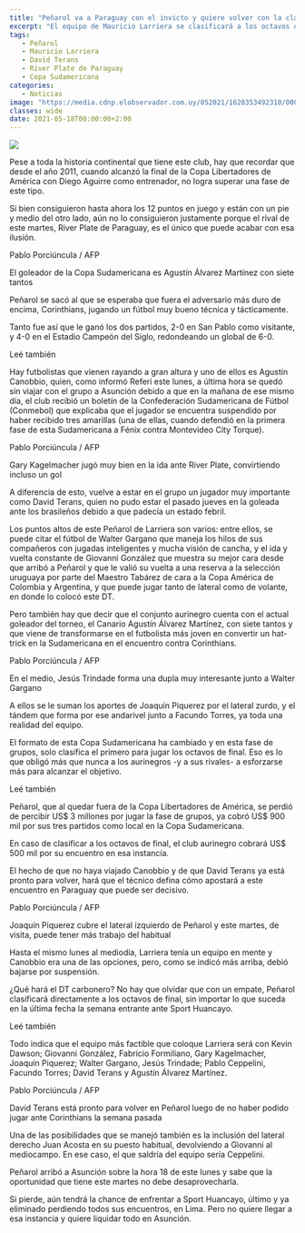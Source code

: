 ```yaml
---
title: "Peñarol va a Paraguay con el invicto y quiere volver con la clasificación"
excerpt: "El equipo de Mauricio Larriera se clasificará a los octavos de la Sudamericana solo con un empate y no quiere dejar pasar la chance; de lograrlo, se asegurará US$ 500.000 más que se suman a los US$ 900.000 recibidos"
tags:
   - Peñarol
   - Mauricio Larriera
   - David Terans
   - River Plate de Paraguay
   - Copa Sudamericana
categories:
   - Noticias
image: "https://media.cdnp.elobservador.com.uy/052021/1620353492310/000_99G37R.jpg?&cw=1170"
classes: wide
date: 2021-05-18T00:00:00+2:00
---
```



<img src="https://media.cdnp.elobservador.com.uy/052021/1620353492310/000_99G37R.jpg?&cw=1170">


Pese a toda la historia continental que tiene este club, hay que recordar que desde el año 2011, cuando alcanzó la final de la Copa Libertadores de América con Diego Aguirre como entrenador, no logra superar una fase de este tipo.


Si bien consiguieron hasta ahora los 12 puntos en juego y están con un pie y medio del otro lado, aún no lo consiguieron justamente porque el rival de este martes, River Plate de Paraguay, es el único que puede acabar con esa ilusión.





Pablo Porciúncula / AFP


El goleador de la Copa Sudamericana es Agustín Álvarez Martínez con siete tantos





Peñarol se sacó al que se esperaba que fuera el adversario más duro de encima, Corinthians, jugando un fútbol muy bueno técnica y tácticamente.


Tanto fue así que le ganó los dos partidos, 2-0 en San Pablo como visitante, y 4-0 en el Estadio Campeón del Siglo, redondeando un global de 6-0.


Leé también


Hay futbolistas que vienen rayando a gran altura y uno de ellos es Agustín Canobbio, quien, como informó Referí este lunes, a última hora se quedó sin viajar con el grupo a Asunción debido a que en la mañana de ese mismo día, el club recibió un boletín de la Confederación Sudamericana de Fútbol (Conmebol) que explicaba que el jugador se encuentra suspendido por haber recibido tres amarillas (una de ellas, cuando defendió en la primera fase de esta Sudamericana a Fénix contra Montevideo City Torque).





Pablo Porciúncula / AFP


Gary Kagelmacher jugó muy bien en la ida ante River Plate, convirtiendo incluso un gol





A diferencia de esto, vuelve a estar en el grupo un jugador muy importante como David Terans, quien no pudo estar el pasado jueves en la goleada ante los brasileños debido a que padecía un estado febril.


Los puntos altos de este Peñarol de Larriera son varios: entre ellos, se puede citar el fútbol de Walter Gargano que maneja los hilos de sus compañeros con jugadas inteligentes y mucha visión de cancha, y el ida y vuelta constante de Giovanni González que muestra su mejor cara desde que arribó a Peñarol y que le valió su vuelta a una reserva a la selección uruguaya por parte del Maestro Tabárez de cara a la Copa América de Colombia y Argentina, y que puede jugar tanto de lateral como de volante, en donde lo colocó este DT.


Pero también hay que decir que el conjunto aurinegro cuenta con el actual goleador del torneo, el Canario Agustín Álvarez Martínez, con siete tantos y que viene de transformarse en el futbolista más joven en convertir un hat-trick en la Sudamericana en el encuentro contra Corinthians.





Pablo Porciúncula / AFP


En el medio, Jesús Trindade forma una dupla muy interesante junto a Walter Gargano





A ellos se le suman los aportes de Joaquín Piquerez por el lateral zurdo, y el tándem que forma por ese andarivel junto a Facundo Torres, ya toda una realidad del equipo.


El formato de esta Copa Sudamericana ha cambiado y en esta fase de grupos, solo clasifica el primero para jugar los octavos de final. Eso es lo que obligó más que nunca a los aurinegros -y a sus rivales- a esforzarse más para alcanzar el objetivo.


Leé también


Peñarol, que al quedar fuera de la Copa Libertadores de América, se perdió de percibir US$ 3 millones por jugar la fase de grupos, ya cobró US$ 900 mil por sus tres partidos como local en la Copa Sudamericana.


En caso de clasificar a los octavos de final, el club aurinegro cobrará US$ 500 mil por su encuentro en esa instancia.


El hecho de que no haya viajado Canobbio y de que David Terans ya está pronto para volver, hará que el técnico defina cómo apostará a este encuentro en Paraguay que puede ser decisivo.





Pablo Porciúncula / AFP


Joaquín Piquerez cubre el lateral izquierdo de Peñarol y este martes, de visita, puede tener más trabajo del habitual





Hasta el mismo lunes al mediodía, Larriera tenía un equipo en mente y Canobbio era una de las opciones, pero, como se indicó más arriba, debió bajarse por suspensión.


¿Qué hará el DT carbonero? No hay que olvidar que con un empate, Peñarol clasificará directamente a los octavos de final, sin importar lo que suceda en la última fecha la semana entrante ante Sport Huancayo.


Leé también


Todo indica que el equipo más factible que coloque Larriera será con Kevin Dawson; Giovanni González, Fabricio Formiliano, Gary Kagelmacher, Joaquín Piquerez; Walter Gargano, Jesús Trindade; Pablo Ceppelini, Facundo Torres; David Terans y Agustín Álvarez Martínez.





Pablo Porciúncula / AFP


David Terans está pronto para volver en Peñarol luego de no haber podido jugar ante Corinthians la semana pasada





Una de las posibilidades que se manejó también es la inclusión del lateral derecho Juan Acosta en su puesto habitual, devolviendo a Giovanni al mediocampo. En ese caso, el que saldría del equipo sería Ceppelini.


Peñarol arribó a Asunción sobre la hora 18 de este lunes y sabe que la oportunidad que tiene este martes no debe desaprovecharla.


Si pierde, aún tendrá la chance de enfrentar a Sport Huancayo, último y ya eliminado perdiendo todos sus encuentros, en Lima. Pero no quiere llegar a esa instancia y quiere liquidar todo en Asunción.





